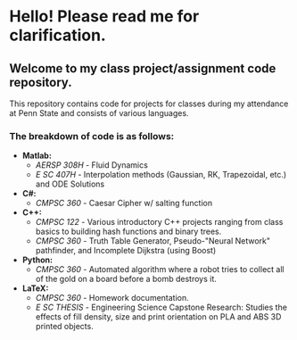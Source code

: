 # Hello! Please read me for clarification.
## Welcome to my class project/assignment code repository.

This repository contains code for projects for classes during my attendance at Penn State and consists of various languages.

### The breakdown of code is as follows:

* __Matlab:__
	* _AERSP 308H_ - Fluid Dynamics
	* _E SC 407H_ - Interpolation methods (Gaussian, RK, Trapezoidal, etc.) and ODE Solutions
* __C#:__
	* _CMPSC 360_ - Caesar Cipher w/ salting function
* __C++:__
	* _CMPSC 122_ - Various introductory C++ projects ranging from class basics to building hash functions and binary trees.
	* _CMPSC 360_ - Truth Table Generator, Pseudo-"Neural Network" pathfinder, and Incomplete Dijkstra (using Boost)
* __Python:__
	* _CMPSC 360_ - Automated algorithm where a robot tries to collect all of the gold on a board before a bomb destroys it.
* __LaTeX:__
	* _CMPSC 360_ - Homework documentation.	
    * _E SC THESIS_ - Engineering Science Capstone Research: Studies the effects of fill density, size and print orientation on PLA and ABS 3D printed objects.
